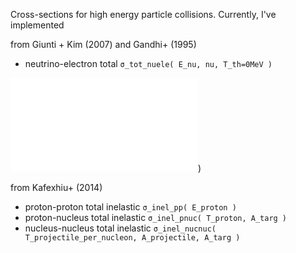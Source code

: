Cross-sections for high energy particle collisions. Currently, I've implemented

from Giunti + Kim (2007) and Gandhi+ (1995)
- neutrino-electron total `σ_tot_nuele( E_nu, nu, T_th=0MeV )`

![neutrino-electron total xs]([figures/xs_nuele.pdf))

from Kafexhiu+ (2014) 
- proton-proton total inelastic `σ_inel_pp( E_proton )`
- proton-nucleus total inelastic `σ_inel_pnuc( T_proton, A_targ )`
- nucleus-nucleus total inelastic `σ_inel_nucnuc( T_projectile_per_nucleon, A_projectile, A_targ )`

